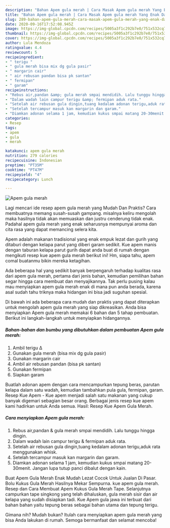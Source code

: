 ```yaml
---
description: "Bahan Apem gula merah | Cara Masak Apem gula merah Yang Enak Dan Lezat"
title: "Bahan Apem gula merah | Cara Masak Apem gula merah Yang Enak Dan Lezat"
slug: 289-bahan-apem-gula-merah-cara-masak-apem-gula-merah-yang-enak-dan-lezat
date: 2020-09-16T17:52:08.945Z
image: https://img-global.cpcdn.com/recipes/5005a3f1c292b7e0/751x532cq70/apem-gula-merah-foto-resep-utama.jpg
thumbnail: https://img-global.cpcdn.com/recipes/5005a3f1c292b7e0/751x532cq70/apem-gula-merah-foto-resep-utama.jpg
cover: https://img-global.cpcdn.com/recipes/5005a3f1c292b7e0/751x532cq70/apem-gula-merah-foto-resep-utama.jpg
author: Lula Mendoza
ratingvalue: 4.4
reviewcount: 5
recipeingredient:
- " terigu "
- " gula merah bisa mix dg gula pasir"
- " margarin cair"
- " air rebusan pandan bisa pk santan"
- " fermipan"
- " garam"
recipeinstructions:
- "Rebus air,pandan &amp; gula merah smpai mendidih. Lalu tunggu hingga dingin."
- "Dalam wadah lain campur terigu &amp; fermipan aduk rata."
- "Setelah air rebusan gula dingin,tuang kedalam adonan terigu,aduk rata menggunakan whisk."
- "Setelah tercampur masuk kan margarin dan garam."
- "Diamkan adonan selama 1 jam, kemudian kukus smpai matang 20-30menit. Jangan lupa tutup panci dibalut dengan kain."
categories:
- Resep
tags:
- apem
- gula
- merah

katakunci: apem gula merah 
nutrition: 279 calories
recipecuisine: Indonesian
preptime: "PT35M"
cooktime: "PT47M"
recipeyield: "4"
recipecategory: Lunch

---
```



![Apem gula merah](https://img-global.cpcdn.com/recipes/5005a3f1c292b7e0/751x532cq70/apem-gula-merah-foto-resep-utama.jpg)

Lagi mencari ide resep apem gula merah yang Mudah Dan Praktis? Cara membuatnya memang susah-susah gampang. misalnya keliru mengolah maka hasilnya tidak akan memuaskan dan justru cenderung tidak enak. Padahal apem gula merah yang enak seharusnya mempunyai aroma dan cita rasa yang dapat memancing selera kita.

Apem adalah makanan tradisional yang enak empuk lezat dan gurih yang ditaburi dengan kelapa parut yang diberi garam sedikit. Kue apem manis dengan taburan kelapa parut gurih dapat anda buat di rumah dengan mengikuti resep kue apem gula merah berikut ini! Hm, siapa tahu, apem comal buatanmu bikin mereka ketagihan.

Ada beberapa hal yang sedikit banyak berpengaruh terhadap kualitas rasa dari apem gula merah, pertama dari jenis bahan, kemudian pemilihan bahan segar hingga cara membuat dan menyajikannya. Tak perlu pusing kalau mau menyiapkan apem gula merah enak di mana pun anda berada, karena asal sudah tahu triknya maka hidangan ini bisa jadi suguhan spesial.


Di bawah ini ada beberapa cara mudah dan praktis yang dapat diterapkan untuk mengolah apem gula merah yang siap dikreasikan. Anda bisa menyiapkan Apem gula merah memakai 6 bahan dan 5 tahap pembuatan. Berikut ini langkah-langkah untuk menyiapkan hidangannya.

<!--inarticleads1-->

##### Bahan-bahan dan bumbu yang dibutuhkan dalam pembuatan Apem gula merah:

1. Ambil  terigu ∆
1. Gunakan  gula merah (bisa mix dg gula pasir)
1. Gunakan  margarin cair
1. Ambil  air rebusan pandan (bisa pk santan)
1. Gunakan  fermipan
1. Siapkan  garam


Buatlah adonan apem dengan cara mencampurkan tepung beras, parutan kelapa dalam satu wadah, kemudian tambahkan pula gula, fermipan, garam. Resep Kue Apem - Kue apem menjadi salah satu makanan yang cukup banyak digemari sebagian besar orang. Berbagai jenis resep kue apem kami hadirkan untuk Anda semua. Hasil: Resep Kue Apem Gula Merah. 

<!--inarticleads2-->

##### Cara menyiapkan Apem gula merah:

1. Rebus air,pandan &amp; gula merah smpai mendidih. Lalu tunggu hingga dingin.
1. Dalam wadah lain campur terigu &amp; fermipan aduk rata.
1. Setelah air rebusan gula dingin,tuang kedalam adonan terigu,aduk rata menggunakan whisk.
1. Setelah tercampur masuk kan margarin dan garam.
1. Diamkan adonan selama 1 jam, kemudian kukus smpai matang 20-30menit. Jangan lupa tutup panci dibalut dengan kain.


Buat Apem Gula Merah Enak Mudah Lezat Cocok Untuk Jualan Di Pasar. Bolu Kukus Gula Merah Hasilnya Mekar Sempurna. kue apem gula merah. Resep dan Cara Membuat Apem Kukus Gula Merah Tape. Selanjutnya campurkan tape singkong yang telah dihaluskan, gula merah sisir dan air kelapa yang sudah disiapkan tadi. Kue Apem gula jawa ini terbuat dari bahan bahan yaitu tepung beras sebagai bahan utama dan tepung terigu. 

Gimana nih? Mudah bukan? Itulah cara menyiapkan apem gula merah yang bisa Anda lakukan di rumah. Semoga bermanfaat dan selamat mencoba!
